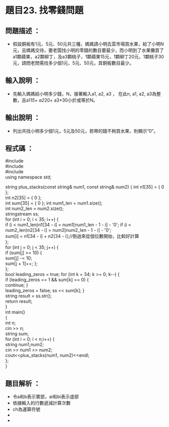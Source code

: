 # 題目23. 找零錢問題

## 問題描述 ：

* 假設銅板有1元、5元、50元共三種，媽媽請小明去菜市場買水果，給了小明N元，且媽媽交待，要老闆找小明的零錢的數目要最少，而小明到了水果攤買了a1顆蘋果，a2顆柳丁，及a3顆桃子，1顆蘋果15元，1顆柳丁20元，1顆桃子30元，請問老問需找多少個1元、5元、50元，其銅板數目最少。

## 輸入說明 ：

* 先輸入媽媽給小明多少錢，N，接著輸入a1, a2, a3 ， 在此n, a1, a2, a3為整數，且a1*15+ a2*20+ a3*30小於或等於N。
## 輸出說明 ：

* 列出共找小明多少個1元，5元及50元，若帶的錢不夠買水果，則顯示”0”。

## 程式碼 ：


#include<iostream>    
#include<string>    
#include<sstream>    
using namespace std;    
    
string plus_stacks(const string& num1, const string& num2) 
{
    int n1[35] = { 0 };    
    int n2[35] = { 0 };    
    int sum[35] = { 0 };
    int num1_len = num1.size();    
    int num2_len = num2.size();    
    stringstream ss;     
    for (int i = 0; i < 35; i++) 
    {    
        if (i < num1_len)n1[34 - i] = num1[num1_len - 1 - i] - '0'; 
        if (i < num2_len)n2[34 - i] = num2[num2_len - 1 - i] - '0';    
        sum[i] = n1[34 - i] + n2[34 - i];//倒過來從個位數開始，比較好計算    
    };     
    for (int j = 0; j < 35; j++)
    {   
        if (sum[j] >= 10) 
        {  
            sum[j] -= 10;  
            sum[j + 1]++;
        };    
    };    
    bool leading_zeros = true;
    for (int k = 34; k >= 0; k--) 
    {  
        if (leading_zeros == 1 && sum[k] == 0) 
        {    
            continue;
        }    
        leading_zeros = false;
        ss << sum[k];
    }    
    string result = ss.str();   
    return result;    
}    
int main()    
{    
    int n;    
    cin >> n;    
    string sum;    
    for (int i = 0; i < n;i++) 
    {    
        string num1,num2;    
        cin >> num1 >> num2;    
        cout<<plus_stacks(num1, num2)<<endl;           
    };    
}  


## 題目解析 ：

*  令a和b表示實部，ai和bi表示虛部
*  依據輸入的行數遞減計算次數
*  ch為運算符號 
*  
*  
